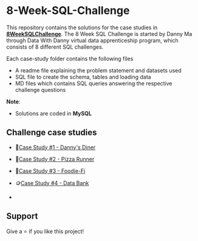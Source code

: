 # 8-Week-SQL-Challenge

This repository contains the solutions for the case studies in **[8WeekSQLChallenge](https://8weeksqlchallenge.com)**.
The 8 Week SQL Challenge is started by Danny Ma through Data With Danny virtual data apprenticeship program, which consists of 8 different SQL challenges.

Each case-study folder contains the following files
- A readme file explaining the problem statement and datasets used
- SQL file to create the schema, tables and loading data
- MD files which contains SQL queries answering the respective challenge questions

**Note**: 
- Solutions are coded in **MySQL**

## Challenge case studies
* 🍜[Case Study #1 - Danny's Diner](https://github.com/srivastavaprakhar07/8-Week-SQL-Challenge/tree/main)
* 🍕[Case Study #2 - Pizza Runner](https://github.com/srivastavaprakhar07/8-Week-SQL-Challenge/tree/main)
* 🥑[Case Study #3 - Foodie-Fi](https://github.com/srivastavaprakhar07/8-Week-SQL-Challenge/tree/main)
* 🪙[Case Study #4 - Data Bank](https://github.com/srivastavaprakhar07/8-Week-SQL-Challenge/tree/main)

* 
## Support
Give a ⭐️ if you like this project!
